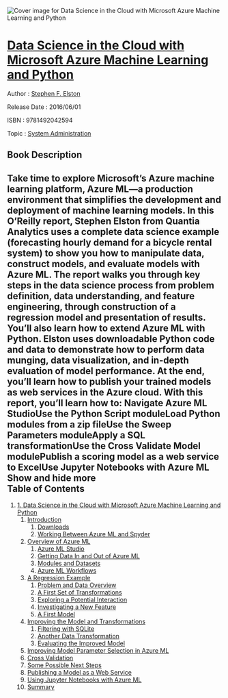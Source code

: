![Cover image for Data Science in the Cloud with Microsoft Azure Machine Learning and Python](https://imgdetail.ebookreading.net/cover/cover/system_admin/EB9781492042594.jpg)

[Data Science in the Cloud with Microsoft Azure Machine Learning and Python](https://ebookreading.net/view/book/Data+Science+in+the+Cloud+with+Microsoft+Azure+Machine+Learning+and+Python-EB9781492042594_1.html "Data Science in the Cloud with Microsoft Azure Machine Learning and Python")
====================================================================================================================

Author : [Stephen F. Elston](https://ebookreading.net/search/author/Stephen+F.+Elston)

Release Date : 2016/06/01

ISBN : 9781492042594

Topic : [System Administration](https://ebookreading.net/search/category/system-administration)

Book Description
-----------------

 Take time to explore Microsoft’s Azure machine learning platform, Azure ML—a production environment that simplifies the development and deployment of machine learning models. In this O’Reilly report, Stephen Elston from Quantia Analytics uses a complete data science example (forecasting hourly demand for a bicycle rental system) to show you how to manipulate data, construct models, and evaluate models with Azure ML.
The report walks you through key steps in the data science process from problem definition, data understanding, and feature engineering, through construction of a regression model and presentation of results. You’ll also learn how to extend Azure ML with Python. Elston uses downloadable Python code and data to demonstrate how to perform data munging, data visualization, and in-depth evaluation of model performance. At the end, you’ll learn how to publish your trained models as web services in the Azure cloud.
With this report, you’ll learn how to:
Navigate Azure ML StudioUse the Python Script moduleLoad Python modules from a zip fileUse the Sweep Parameters moduleApply a SQL transformationUse the Cross Validate Model modulePublish a scoring model as a web service to ExcelUse Jupyter Notebooks with Azure ML        Show and hide more                
Table of Contents
-----------------

1. [1. Data Science in the Cloud with Microsoft Azure Machine Learning and Python](https://ebookreading.net/view/book/Data+Science+in+the+Cloud+with+Microsoft+Azure+Machine+Learning+and+Python-EB9781492042594_5.html#data_science_in_the)
    1. [Introduction](https://ebookreading.net/view/book/Data+Science+in+the+Cloud+with+Microsoft+Azure+Machine+Learning+and+Python-EB9781492042594_5.html#introduction)
        1. [Downloads](https://ebookreading.net/view/book/Data+Science+in+the+Cloud+with+Microsoft+Azure+Machine+Learning+and+Python-EB9781492042594_5.html#downloads)
        1. [Working Between Azure ML and Spyder](https://ebookreading.net/view/book/Data+Science+in+the+Cloud+with+Microsoft+Azure+Machine+Learning+and+Python-EB9781492042594_5.html#working_between_azu)
    1. [Overview of Azure ML](https://ebookreading.net/view/book/Data+Science+in+the+Cloud+with+Microsoft+Azure+Machine+Learning+and+Python-EB9781492042594_5.html#overview_of_azure_m)
        1. [Azure ML Studio](https://ebookreading.net/view/book/Data+Science+in+the+Cloud+with+Microsoft+Azure+Machine+Learning+and+Python-EB9781492042594_5.html#azure_ml_studio)
        1. [Getting Data In and Out of Azure ML](https://ebookreading.net/view/book/Data+Science+in+the+Cloud+with+Microsoft+Azure+Machine+Learning+and+Python-EB9781492042594_5.html#getting_data_in_and)
        1. [Modules and Datasets](https://ebookreading.net/view/book/Data+Science+in+the+Cloud+with+Microsoft+Azure+Machine+Learning+and+Python-EB9781492042594_5.html#modules_and_dataset)
        1. [Azure ML Workflows](https://ebookreading.net/view/book/Data+Science+in+the+Cloud+with+Microsoft+Azure+Machine+Learning+and+Python-EB9781492042594_5.html#azure_ml_workflows)
    1. [A Regression Example](https://ebookreading.net/view/book/Data+Science+in+the+Cloud+with+Microsoft+Azure+Machine+Learning+and+Python-EB9781492042594_5.html#regression_example)
        1. [Problem and Data Overview](https://ebookreading.net/view/book/Data+Science+in+the+Cloud+with+Microsoft+Azure+Machine+Learning+and+Python-EB9781492042594_5.html#problem_and_data_ov)
        1. [A First Set of Transformations](https://ebookreading.net/view/book/Data+Science+in+the+Cloud+with+Microsoft+Azure+Machine+Learning+and+Python-EB9781492042594_5.html#first_set_of_transf)
        1. [Exploring a Potential Interaction](https://ebookreading.net/view/book/Data+Science+in+the+Cloud+with+Microsoft+Azure+Machine+Learning+and+Python-EB9781492042594_5.html#exploring_a_potenti)
        1. [Investigating a New Feature](https://ebookreading.net/view/book/Data+Science+in+the+Cloud+with+Microsoft+Azure+Machine+Learning+and+Python-EB9781492042594_5.html#investigating_a_new)
        1. [A First Model](https://ebookreading.net/view/book/Data+Science+in+the+Cloud+with+Microsoft+Azure+Machine+Learning+and+Python-EB9781492042594_5.html#first_model)
    1. [Improving the Model and Transformations](https://ebookreading.net/view/book/Data+Science+in+the+Cloud+with+Microsoft+Azure+Machine+Learning+and+Python-EB9781492042594_5.html#improving_the_model)
        1. [Filtering with SQLite](https://ebookreading.net/view/book/Data+Science+in+the+Cloud+with+Microsoft+Azure+Machine+Learning+and+Python-EB9781492042594_5.html#filtering_with_sqli)
        1. [Another Data Transformation](https://ebookreading.net/view/book/Data+Science+in+the+Cloud+with+Microsoft+Azure+Machine+Learning+and+Python-EB9781492042594_5.html#another_data_transf)
        1. [Evaluating the Improved Model](https://ebookreading.net/view/book/Data+Science+in+the+Cloud+with+Microsoft+Azure+Machine+Learning+and+Python-EB9781492042594_5.html#evaluating_the_impr)
    1. [Improving Model Parameter Selection in Azure ML](https://ebookreading.net/view/book/Data+Science+in+the+Cloud+with+Microsoft+Azure+Machine+Learning+and+Python-EB9781492042594_5.html#improving_model_par)
    1. [Cross Validation](https://ebookreading.net/view/book/Data+Science+in+the+Cloud+with+Microsoft+Azure+Machine+Learning+and+Python-EB9781492042594_5.html#cross_validation)
    1. [Some Possible Next Steps](https://ebookreading.net/view/book/Data+Science+in+the+Cloud+with+Microsoft+Azure+Machine+Learning+and+Python-EB9781492042594_5.html#some_possible_next_)
    1. [Publishing a Model as a Web Service](https://ebookreading.net/view/book/Data+Science+in+the+Cloud+with+Microsoft+Azure+Machine+Learning+and+Python-EB9781492042594_5.html#publishing_a_model_)
    1. [Using Jupyter Notebooks with Azure ML](https://ebookreading.net/view/book/Data+Science+in+the+Cloud+with+Microsoft+Azure+Machine+Learning+and+Python-EB9781492042594_5.html#using_jupyter_noteb)
    1. [Summary](https://ebookreading.net/view/book/Data+Science+in+the+Cloud+with+Microsoft+Azure+Machine+Learning+and+Python-EB9781492042594_5.html#summary)
